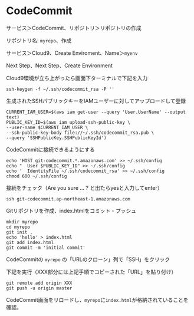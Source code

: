 # CodeCommit

サービス＞CodeCommit、リポジトリ＞リポジトリの作成

リポジトリ名: `myrepo`、作成

サービス＞Cloud9、Create Enviroment、Name＞`myenv`

Next Step、Next Step、Create Environment

Cloud9環境が立ち上がったら画面下ターミナルで下記を入力

```
ssh-keygen -f ~/.ssh/codecommit_rsa -P ''
```

生成されたSSHパブリックキーをIAMユーザーに対してアップロードして登録

```
CURRENT_IAM_USER=$(aws iam get-user --query 'User.UserName' --output text)
PUBLIC_KEY_ID=$(aws iam upload-ssh-public-key \
--user-name $CURRENT_IAM_USER \
--ssh-public-key-body file://~/.ssh/codecommit_rsa.pub \
--query 'SSHPublicKey.SSHPublicKeyId')
```

CodeCommitに接続できるようにする

```
echo 'HOST git-codecommit.*.amazonaws.com' >> ~/.ssh/config
echo "  User $PUBLIC_KEY_ID" >> ~/.ssh/config
echo '  IdentityFile ~/.ssh/codecommit_rsa' >> ~/.ssh/config
chmod 600 ~/.ssh/config
```

接続をチェック（Are you sure ... ? と出たらyesと入力してenter）

```
ssh git-codecommit.ap-northeast-1.amazonaws.com
```

Gitリポジトリを作成、index.htmlをコミット・プッシュ

```
mkdir myrepo
cd myrepo
git init .
echo 'hello' > index.html
git add index.html
git commit -m 'initial commit'
```

CodeCommitの `myrepo` の「URLのクローン」列で「SSH」をクリック

下記を実行（XXX部分には上記手順でコピーされた「URL」を貼り付け）

```
git remote add origin XXX
git push -u origin master
```

CodeCommit画面をリロードし、`myrepo`に`index.html`が格納されていることを確認。

